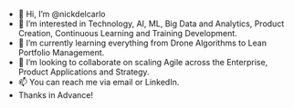 - 👋 Hi, I’m @nickdelcarlo
- 👀 I’m interested in Technology, AI, ML, Big Data and Analytics, Product Creation, Continuous Learning and Training Development.
- 🌱 I’m currently learning everything from Drone Algorithms to Lean Portfolio Management.
- 💞️ I’m looking to collaborate on scaling Agile across the Enterprise, Product Applications and Strategy.
- 📫 You can reach me via email or LinkedIn.
- Thanks in Advance!

<!---
nickdelcarlo/nickdelcarlo is a ✨ special ✨ repository because its `README.md` (this file) appears on your GitHub profile.
You can click the Preview link to take a look at your changes.
--->
